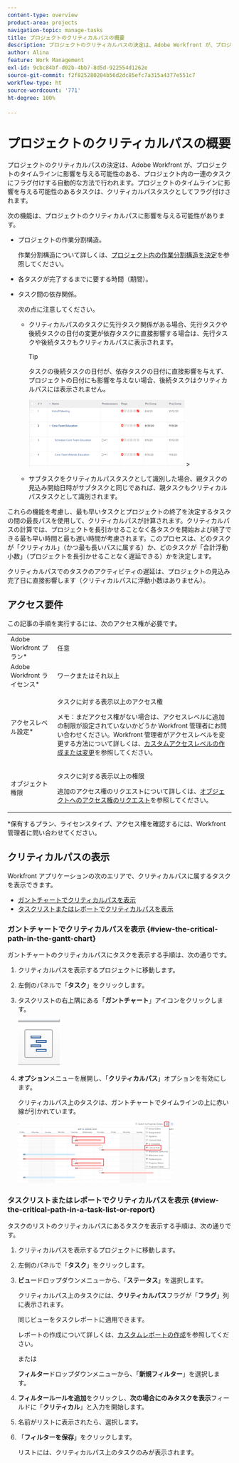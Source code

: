 ```yaml
---
content-type: overview
product-area: projects
navigation-topic: manage-tasks
title: プロジェクトのクリティカルパスの概要
description: プロジェクトのクリティカルパスの決定は、Adobe Workfront が、プロジェクトのタイムラインに影響を与える可能性のある、プロジェクト内の一連のタスクにフラグ付けする自動的な方法で行われます。プロジェクトのタイムラインに影響を与える可能性のあるタスクは、クリティカルパスタスクとしてフラグ付けされます。
author: Alina
feature: Work Management
exl-id: 9cbc84bf-d02b-4bb7-8d5d-922554d1262e
source-git-commit: f2f825280204b56d2dc85efc7a315a4377e551c7
workflow-type: ht
source-wordcount: '771'
ht-degree: 100%

---
```


# プロジェクトのクリティカルパスの概要

プロジェクトのクリティカルパスの決定は、Adobe Workfront が、プロジェクトのタイムラインに影響を与える可能性のある、プロジェクト内の一連のタスクにフラグ付けする自動的な方法で行われます。プロジェクトのタイムラインに影響を与える可能性のあるタスクは、クリティカルパスタスクとしてフラグ付けされます。

次の機能は、プロジェクトのクリティカルパスに影響を与える可能性があります。

* プロジェクトの作業分割構造。

  作業分割構造について詳しくは、[プロジェクト内の作業分割構造を決定](../../../manage-work/projects/planning-a-project/determine-project-work-breakdown-structure.md)を参照してください。

* 各タスクが完了するまでに要する時間（期間）。
* タスク間の依存関係。

  次の点に注意してください。

   * クリティカルパスのタスクに先行タスク関係がある場合、先行タスクや後続タスクの日付の変更が依存タスクに直接影響する場合は、先行タスクや後続タスクもクリティカルパスに表示されます。

     >[!TIP]
     >
     >タスクの後続タスクの日付が、依存タスクの日付に直接影響を与えず、プロジェクトの日付にも影響を与えない場合、後続タスクはクリティカルパスには表示されません。
     >
     >
     >![](assets/successor-not-on-critical-path-350x150.png)     >
     >

   * サブタスクをクリティカルパスタスクとして識別した場合、親タスクの見込み開始日時がサブタスクと同じであれば、親タスクもクリティカルパスタスクとして識別されます。

これらの機能を考慮し、最も早いタスクとプロジェクトの終了を決定するタスクの間の最長パスを使用して、クリティカルパスが計算されます。クリティカルパスの計算では、プロジェクトを長引かせることなく各タスクを開始および終了できる最も早い時間と最も遅い時間が考慮されます。このプロセスは、どのタスクが「クリティカル」（かつ最も長いパスに属する）か、どのタスクが「合計浮動小数」（プロジェクトを長引かせることなく遅延できる）かを決定します。

クリティカルパスでのタスクのアクティビティの遅延は、プロジェクトの見込み完了日に直接影響します（クリティカルパスに浮動小数はありません）。

## アクセス要件

この記事の手順を実行するには、次のアクセス権が必要です。

<table style="table-layout:auto"> 
 <col> 
 <col> 
 <tbody> 
  <tr> 
   <td role="rowheader">Adobe Workfront プラン*</td> 
   <td> <p>任意</p> </td> 
  </tr> 
  <tr> 
   <td role="rowheader">Adobe Workfront ライセンス*</td> 
   <td> <p>ワークまたはそれ以上</p> </td> 
  </tr> 
  <tr> 
   <td role="rowheader">アクセスレベル設定*</td> 
   <td> <p>タスクに対する表示以上のアクセス権</p> <p>メモ：まだアクセス権がない場合は、アクセスレベルに追加の制限が設定されていないかどうか Workfront 管理者にお問い合わせください。Workfront 管理者がアクセスレベルを変更する方法について詳しくは、<a href="../../../administration-and-setup/add-users/configure-and-grant-access/create-modify-access-levels.md" class="MCXref xref">カスタムアクセスレベルの作成または変更</a>を参照してください。</p> </td> 
  </tr> 
  <tr> 
   <td role="rowheader">オブジェクト権限</td> 
   <td> <p>タスクに対する表示以上の権限 </p> <p>追加のアクセス権のリクエストについて詳しくは、<a href="../../../workfront-basics/grant-and-request-access-to-objects/request-access.md" class="MCXref xref">オブジェクトへのアクセス権のリクエスト</a>を参照してください。</p> </td> 
  </tr> 
 </tbody> 
</table>

&#42;保有するプラン、ライセンスタイプ、アクセス権を確認するには、Workfront 管理者に問い合わせてください。

## クリティカルパスの表示

Workfront アプリケーションの次のエリアで、クリティカルパスに属するタスクを表示できます。

* [ガントチャートでクリティカルパスを表示](#view-the-critical-path-in-the-gantt-chart)
* [タスクリストまたはレポートでクリティカルパスを表示](#view-the-critical-path-in-a-task-list-or-report)

### ガントチャートでクリティカルパスを表示 {#view-the-critical-path-in-the-gantt-chart}

ガントチャートのクリティカルパスにタスクを表示する手順は、次の通りです。

1. クリティカルパスを表示するプロジェクトに移動します。
1. 左側のパネルで「**タスク**」をクリックします。
1. タスクリストの右上隅にある「**ガントチャート**」アイコンをクリックします。

   ![gantt_chart_icon__1_.png](assets/gantt-chart-icon--1-.png)

1. **オプション**&#x200B;メニューを展開し、「**クリティカルパス**」オプションを有効にします。

   クリティカルパス上のタスクは、ガントチャートでタイムラインの上に赤い線が引かれています。

   ![crtitical_path_on_gant__1_.png](assets/crtitical-path-on-gantt--1--350x137.png)

### タスクリストまたはレポートでクリティカルパスを表示 {#view-the-critical-path-in-a-task-list-or-report}

タスクのリストのクリティカルパスにあるタスクを表示する手順は、次の通りです。

1. クリティカルパスを表示するプロジェクトに移動します。
1. 左側のパネルで「**タスク**」をクリックします。
1. **ビュー**&#x200B;ドロップダウンメニューから、「**ステータス**」を選択します。

   クリティカルパス上のタスクには、**クリティカルパス**&#x200B;フラグが「**フラグ**」列に表示されます。

   同じビューをタスクレポートに適用できます。

   レポートの作成について詳しくは、[カスタムレポートの作成](../../../reports-and-dashboards/reports/creating-and-managing-reports/create-custom-report.md)を参照してください。

   または

   **フィルター**&#x200B;ドロップダウンメニューから、「**新規フィルター**」を選択します。

1. **フィルタールールを追加**&#x200B;をクリックし、**次の場合にのみタスクを表示**&#x200B;フィールドに「**クリティカル**」と入力を開始します。

1. 名前がリストに表示されたら、選択します。
1. 「**フィルターを保存**」をクリックします。

   リストには、クリティカルパス上のタスクのみが表示されます。
